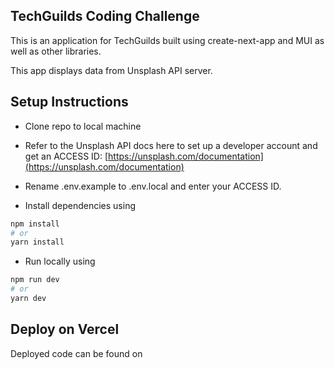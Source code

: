 ## TechGuilds Coding Challenge

This is an application for TechGuilds built using create-next-app and MUI as well as other libraries.

This app displays data from Unsplash API server.

## Setup Instructions

- Clone repo to local machine

- Refer to the Unsplash API docs here to set up a developer account and get an ACCESS ID: [https://unsplash.com/documentation](https://unsplash.com/documentation)
- Rename .env.example to .env.local and enter your ACCESS ID.

- Install dependencies using

```bash
npm install
# or
yarn install
```

- Run locally using

```bash
npm run dev
# or
yarn dev

```

## Deploy on Vercel

Deployed code can be found on
